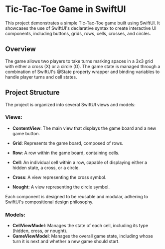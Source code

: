 # Tic-Tac-Toe Game in SwiftUI

This project demonstrates a simple Tic-Tac-Toe game built using SwiftUI. It showcases the use of SwiftUI's declarative syntax to create interactive UI components, including buttons, grids, rows, cells, crosses, and circles.

## Overview
The game allows two players to take turns marking spaces in a 3x3 grid with either a cross (X) or a circle (O). The game state is managed through a combination of SwiftUI's @State property wrapper and binding variables to handle player turns and cell states.

## Project Structure
The project is organized into several SwiftUI views and models:

### Views:
- **ContentView**: The main view that displays the game board and a new game button.

- **Grid**: Represents the game board, composed of rows.

- **Row**: A row within the game board, containing cells.

- **Cell**: An individual cell within a row, capable of displaying either a hidden state, a cross, or a circle.

- **Cross**: A view representing the cross symbol.

- **Nought**: A view representing the circle symbol.

Each component is designed to be reusable and modular, adhering to SwiftUI's compositional design philosophy.

### Models:

- **CellViewModel**: Manages the state of each cell, including its type (hidden, cross, or nought).
- **GameViewModel**: Manages the overall game state, including whose turn it is next and whether a new game should start.

